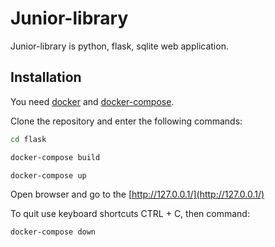 # Junior-library

Junior-library is python, flask, sqlite web application.

## Installation

You need [docker](https://docs.docker.com/get-docker/) and [docker-compose](https://docs.docker.com/compose/install/).

Clone the repository and enter the following commands:
```bash
cd flask
```
```bash
docker-compose build
```
```bash
docker-compose up
```

Open browser and go to the [http://127.0.0.1/](http://127.0.0.1/)

To quit use keyboard shortcuts CTRL + C, then command:
```bash
docker-compose down
```
